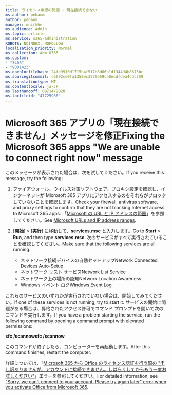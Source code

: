 ```yaml
---
title: ライセンス承認の問題 - 現在接続できない
ms.author: pebaum
author: pebaum
manager: mnirkhe
ms.audience: Admin
ms.topic: article
ms.service: o365-administration
ROBOTS: NOINDEX, NOFOLLOW
localization_priority: Normal
ms.collection: Adm_O365
ms.custom:
- "3408"
- "9001423"
ms.openlocfilehash: 24fe9910d1715b4f5f7d8d06b1d1344d4b8675bc
ms.sourcegitcommit: c6692ce0fa1358ec3529e59ca0ecdfdea4cdc759
ms.translationtype: MT
ms.contentlocale: ja-JP
ms.lasthandoff: 09/14/2020
ms.locfileid: "47725988"
---
```

# <a name="fixing-the-microsoft-365-apps-we-are-unable-to-connect-right-now-message"></a><span data-ttu-id="5a981-102">Microsoft 365 アプリの「現在接続できません」メッセージを修正</span><span class="sxs-lookup"><span data-stu-id="5a981-102">Fixing the Microsoft 365 apps "We are unable to connect right now" message</span></span>

<span data-ttu-id="5a981-103">このメッセージが表示された場合は、次を試してください。</span><span class="sxs-lookup"><span data-stu-id="5a981-103">If you receive this message, try the following:</span></span>

1. <span data-ttu-id="5a981-104">ファイアウォール、ウイルス対策ソフトウェア、プロキシ設定を確認し、インターネットが Microsoft 365 アプリにアクセスするのをそれらがブロックしていないことを確認します。</span><span class="sxs-lookup"><span data-stu-id="5a981-104">Check your firewall, antivirus software, and proxy settings to confirm that they are not blocking Internet access to Microsoft 365 apps.</span></span> <span data-ttu-id="5a981-105">「[Microsoft の URL と IP アドレスの範囲](https://docs.microsoft.com/office365/enterprise/urls-and-ip-address-ranges)」を参照してください。</span><span class="sxs-lookup"><span data-stu-id="5a981-105">See [Microsoft URLs and IP address ranges](https://docs.microsoft.com/office365/enterprise/urls-and-ip-address-ranges).</span></span>

2. <span data-ttu-id="5a981-106">[**開始**] > [**実行**] に移動して、**services.msc** と入力します。</span><span class="sxs-lookup"><span data-stu-id="5a981-106">Go to **Start** > **Run**, and then type **services.msc**.</span></span> <span data-ttu-id="5a981-107">次のサービスがすべて実行されていることを確認してください。</span><span class="sxs-lookup"><span data-stu-id="5a981-107">Make sure that the following services are all running:</span></span>
    - <span data-ttu-id="5a981-108">ネットワーク接続デバイスの自動セットアップ</span><span class="sxs-lookup"><span data-stu-id="5a981-108">Network Connected Devices Auto-Setup</span></span>
    - <span data-ttu-id="5a981-109">ネットワーク リスト サービス</span><span class="sxs-lookup"><span data-stu-id="5a981-109">Network List Service</span></span>
    - <span data-ttu-id="5a981-110">ネットワーク上の場所の認知</span><span class="sxs-lookup"><span data-stu-id="5a981-110">Network Location Awareness</span></span>
    - <span data-ttu-id="5a981-111">Windows イベント ログ</span><span class="sxs-lookup"><span data-stu-id="5a981-111">Windows Event Log</span></span>

<span data-ttu-id="5a981-112">これらのサービスのいずれかが実行されていない場合は、開始してみてください。</span><span class="sxs-lookup"><span data-stu-id="5a981-112">If one of these services is not running, try to start it.</span></span> <span data-ttu-id="5a981-113">サービスの開始に問題がある場合は、昇格されたアクセス許可でコマンド プロンプトを開いて次のコマンドを実行します。</span><span class="sxs-lookup"><span data-stu-id="5a981-113">If you have a problem starting the service, run the following command by opening a command prompt with elevated permissions:</span></span>

<span data-ttu-id="5a981-114">**sfc /scannow**</span><span class="sxs-lookup"><span data-stu-id="5a981-114">**sfc /scannow**</span></span>

<span data-ttu-id="5a981-115">このコマンドが終了したら、コンピューターを再起動します。</span><span class="sxs-lookup"><span data-stu-id="5a981-115">After this command finishes, restart the computer.</span></span>

<span data-ttu-id="5a981-116">詳細については、「[Microsoft 365 から Office のライセンス認証を行う際の "申し訳ありませんが、アカウントに接続できません。しばらくしてからもう一度お試しください"](https://docs.microsoft.com/office/troubleshoot/activation-installation/issue-when-activate-office-from-office-365)」エラーを参照してください。</span><span class="sxs-lookup"><span data-stu-id="5a981-116">For detailed information, see ["Sorry, we can't connect to your account. Please try again later" error when you activate Office from Microsoft 365](https://docs.microsoft.com/office/troubleshoot/activation-installation/issue-when-activate-office-from-office-365).</span></span>